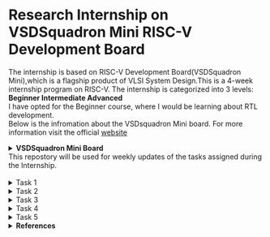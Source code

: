 # Research Internship on VSDSquadron Mini RISC-V Development Board

The internship is based on RISC-V Development Board(VSDSquadron Mini),which is a flagship product of VLSI System Design.This is a 4-week internship program on RISC-V.
The internship is categorized into 3 levels: **Beginner  Intermediate    Advanced** <br>
I have opted for the Beginner course, where I would be learning about RTL development.<br>
Below is the infromation about the VSDsquadron Mini board. For more information visit the official [website](https://www.vlsisystemdesign.com/vsdsquadronmini/)
<details>
  <summary><b>VSDSquadron Mini Board</b></summary>
  <br>
  <p align="center">
  <img src="https://github.com/Naikmeg/VSDSquadron-RISCV/assets/72155259/878bfd69-dc20-4b37-933a-6ca385541c28">
  </p>
  <hr>
    <h3><b>Specifications</b></h3>
    <br>
<p align="center">
  <img src="https://github.com/Naikmeg/VSDSquadron-RISCV/assets/72155259/d880e374-302d-4250-9d8a-f208a360af78">
  </p>  
</details>
This repostory will be used for weekly updates of the tasks assigned during the Internship.
<br><br>
<details>
<summary>Task 1</summary>
  
  ### Meeting was conducted on 16th of February 2024 at 6PM IST
  <hr>
<b>Tasks Assigned:</b>

  * Installation of git
  * Installation of Yosys
  * Installation of iverilog
  * Installation of gtkwave

<hr>

<b>1. Git Installation </b>

Code:<br>
`sudo apt install git-all`<br>

<p align="left">
  <img src="https://github.com/Naikmeg/VSDSquadron-RISCV/assets/72155259/73e1a10e-4b45-446f-bd47-1ada5c274efe">
  </p> 

  <b>2. Yosys Installation </b>

Code:<br>
```
git clone https://github.com/YosysHQ/yosys.git
cd yosys
sudo apt install make
sudo apt-get install build-essential clang bison flex \
    libreadline-dev gawk tcl-dev libffi-dev git \
    graphviz xdot pkg-config python3 libboost-system-dev \
    libboost-python-dev libboost-filesystem-dev zlib1g-dev
make config-gcc
make
sudo make install
```
<p align="left">
  <img src="https://github.com/Naikmeg/VSDSquadron-RISCV/assets/72155259/cec94b78-5a03-4342-a973-56462845812b">
  </p> 

<b>3. Iverilog Installation </b>

Code:<br>
`sudo apt-get install iverilog`<br>

<p align="left">
  <img src="https://github.com/Naikmeg/VSDSquadron-RISCV/assets/72155259/cea20a5c-f6f1-4f35-9fc3-7d610417f826">
  </p> 

<b>4. Gtkwave Installation </b>

Code:<br>
```
sudo apt update
sudo apt install gtkwave
```

<p align="left">
  <img src="https://github.com/Naikmeg/VSDSquadron-RISCV/assets/72155259/5815289b-969a-40d2-8b1f-d8e53eaaeb8b">
  </p> 

</details>
<details>
  <summary>Task 2</summary>

  ### Meeting was conducted on 20th of February 2024 at 6PM IST
  <hr>
<b>Tasks Assigned:</b>
To create a block representation to identify :

* Input Port
* Input Waveform
* Output Port
* Output Waveform
<hr>
<b><p align="center">
  Universal Asynchronous Receiver Transmitter Protocol based hardware transmitter
  </p> </b><br>
  <b>Introduction</b> 
  
UART transmitter is used here to transmit the serial data to receiver module of other UART device.We input the data in parallel form but it is sended out serially.Transmitter module converts the parallel data into serial bit stream. 

UART transmits asynchronously which means there is no need to transmit clock signal with the transmitted data.
Instead of clock, the transmitter transmit data with some special bits to synchronize the sending and receiving inputs.
These bits define the beginning and end of the data packet so the receiving UART knows when to start and stop reading the bits.
These special bits are <b>(START,DATA,PARITY,STOP)</b> bits.
<p align="center">
   <img src="https://github.com/Naikmeg/VSDSquadron-RISCV/assets/72155259/f1260241-cae8-4155-8f8e-646bd60c2cf9">
  </p> 



  ### Protocol Overview
<p align="left">
  <img src="https://github.com/Naikmeg/VSDSquadron-RISCV/assets/72155259/02dc572d-7191-40f1-9795-3abe2e7416c3">
  </p> 
<b>The Idle state refers to that the transmission has not begun.It is represented through a high pulse.The start bit is represented through a 0 pulse and the data is represented through d0 to d7.The following steps are used to transmit the data and receive it.<br></b>
1.Wait until incoming signal becomes 0 (start bit), then start the sampling tick counter<br>
2.When tick counter reaches 7 (middle of start bit), clear tick counter and restart<br>
3.When counter reaches 15 (middle of first data bit), shift bit value into register & restart tick counter<br>
4. Repeat step 3 (N-1) more times to retrieve the remaining data bits<br>
</details>
<details>
<summary>Task 3</summary>

  ### Meeting was conducted on 22nd of February 2024 at 6PM IST
  <hr>
<b>Tasks Assigned:</b>

* Simulation of code and testbench file
* Generate the waveform
<hr>
<b>To generate the code and testbench file:</b>
  
```
gedit uart_tx.v
gedit uart_tx_tb.v
```
<b>To simulate iverilog</b>
```
iverilog -o uart_wav uart_tx .v uart_tx_tb.v
```
<b>To generate waveform</b>
```
vvp uart_wav
gtkwave dump.vcd
```
![code_uart](https://github.com/Naikmeg/VSDSquadron-RISCV/assets/72155259/af4cd40d-7539-457a-a40f-b838c211f4c1)

<b>Waveform</b>
![Screenshot from 2024-03-12 18-21-37](https://github.com/Naikmeg/VSDSquadron-RISCV/assets/72155259/02a3b44a-ce7f-49b3-a070-33909993ff81)

</details>

<details>
<summary>Task 4</summary>

  ### Meeting was conducted on 1st of March 2024 at 6PM IST
  <hr>
<b>Tasks Assigned:</b>

* Synthesis using Yosys
* Verification of netlist using iverilog and gtkwave
<hr>
<h3><b>To generate the synthesis file:</b></h3>
<b>Yosys</b>

```
git clone sky130RTLDesignAndSynthesisWorkshop
yosys
```
<b>Synthesiszing the netlist file</b>
```
read_liberty -lib../sky130RTLDesignAndSynthesisWorkshop/lib/sky130_fd_sc_hd_tt_025C_1v80.lib
read_verilog uart.v
synth -top uart
abc -liberty../sky130RTLDesignAndSynthesisWorkshop/lib/sky130_fd_sc_hd_tt_025C_1v80.lib
show
```

<b>Write and view the netlist file</b>
```
write_verilog -noattr netlist.v
!gedit netlist.v
```
<h3><b>Verification using iverilog and gtkwave:</b></h3>

<b>iverilog</b>

```
iverilog ../sky130RTLDesignAndSynthesisWorkshop/my_lib/verilog_model/primitives.v ../sky130RTLDesignAndSynthesisWorkshop/my_lib/verilog_model/sky130_fd_sc_hd.v netlist.v tb_uart.v
./a.out
```
<b> gtkwave</b>
```
gtkwave dump.vcd
```

<b>Code</b><br><br>
Yosys:
![Screenshot from 2024-03-12 18-41-10](https://github.com/Naikmeg/VSDSquadron-RISCV/assets/72155259/14365326-78ca-4262-95bd-7ffe6f864ca6)

Synthesis:
![Screenshot from 2024-03-12 18-41-30](https://github.com/Naikmeg/VSDSquadron-RISCV/assets/72155259/59b2d105-d9d0-485b-8e3a-723a92359d71)

Show Command:
![Screenshot from 2024-03-12 18-35-34](https://github.com/Naikmeg/VSDSquadron-RISCV/assets/72155259/81558ec3-79e6-43ad-8f58-c1c9144c17c3)

iverilog and gtkwave:
![Screenshot from 2024-03-12 18-42-23](https://github.com/Naikmeg/VSDSquadron-RISCV/assets/72155259/c5a93dc5-2fb4-4271-9aec-ecb4909c6289)

<b>Waveform Verification</b><br><br>
uart_tx.v :
![Screenshot from 2024-03-12 18-21-37](https://github.com/Naikmeg/VSDSquadron-RISCV/assets/72155259/99487d9e-b91b-4428-bb76-a721988298f4)

netlist.v : 
![Screenshot from 2024-03-12 18-23-33](https://github.com/Naikmeg/VSDSquadron-RISCV/assets/72155259/89faf6be-9473-4b81-a59e-710c0975e986)

<b><h3>Since both the waveforms match the synthesis is verified.</h3></b>
</details>




<details>
<summary>Task 5</summary>

  ### Meeting was conducted on 7th of March 2024 at 6PM IST
   <hr>
<b>Tasks Assigned:</b>
Functional verification using verilog netlist and tesbench provided in the reference github repository.
<hr>
<h3><b>To simulate and generate waveform:</b></h3>
<b>iverilog</b> 

```
git clone iiitb_uarttx
iverilog iiitb_uart_tx.v iiitb_uart_tx_tb.v
./a.out
```
<b>gtkwave</b> 

```
gtkwave dump.vcd
```
![Screenshot from 2024-03-13 18-41-17](https://github.com/Naikmeg/VSDSquadron-RISCV/assets/72155259/4a4dcf93-1c5e-4fe1-88d7-6e51cf220090)

![Screenshot from 2024-03-13 18-34-10](https://github.com/Naikmeg/VSDSquadron-RISCV/assets/72155259/5547557c-7377-4e84-a757-0904583dbe52)



<h3><b>To generate the synthesis file:</b></h3>
<b>Yosys</b>

```
yosys
```
<b>Synthesiszing the netlist file</b>
```
read_liberty -lib lib/sky130_fd_sc_hd_tt_025C_1v80.libread_verilog iiitb_uarttx.v
read_verilog uart.v
synth-top UART_TX
abc liberty lib/sky130_fd_sc_hd_tt_025C_1v80.lib
show
```

<b>Write and view the netlist file</b>
```
write_verilog -noattr netlist.v
!gedit netlist.v
exit
```
<h3><b>Verification using iverilog and gtkwave:</b></h3>

<b>iverilog</b>

```
iverilog primitives.v sky130_fd_sc_hd.v netlist.v iiitb_uarttx_tb.v iiitb_uarttx_tb.v
./a.out
```
<b> gtkwave</b>
```
gtkwave dump.vcd
```
<br>
<b>Code</b><br><br>
Yosys:<br>

![Screenshot from 2024-03-13 18-41-26](https://github.com/Naikmeg/VSDSquadron-RISCV/assets/72155259/34aae172-ddf6-4667-b1b9-f3883ad939de)

Synthesis:<br>
![Screenshot from 2024-03-13 18-41-41](https://github.com/Naikmeg/VSDSquadron-RISCV/assets/72155259/a997a6ba-6d7d-48cd-90e1-d0402270bfcc)

Show Command:

![Screenshot from 2024-03-13 18-38-36](https://github.com/Naikmeg/VSDSquadron-RISCV/assets/72155259/07caeb4f-487f-4309-aca2-9b2bebb30d3e)

iverilog and gtkwave:

![Screenshot from 2024-03-13 18-42-54](https://github.com/Naikmeg/VSDSquadron-RISCV/assets/72155259/178670f4-a2d2-4587-b63f-7e0bec3cd8e2)


<b>Waveform Verification</b><br><br>
uart_tx.v :

![Screenshot from 2024-03-13 18-34-10](https://github.com/Naikmeg/VSDSquadron-RISCV/assets/72155259/e75903cf-e2cb-4eda-b934-3ca14c7059c6)

netlist.v :

![Screenshot from 2024-03-13 18-40-46](https://github.com/Naikmeg/VSDSquadron-RISCV/assets/72155259/a28e197f-8d48-4458-b282-e9430d88b610)

<b><h3>Since both the waveforms match the synthesis is verified.</h3></b>
</details>

<details>
  <summary><b>References</b></summary>
<br>
  
  <b>Course</b> - [VSD](https://www.vlsisystemdesign.com/vsdsquadronmini/](https://www.udemy.com/course/vsd-a-complete-guide-to-install-open-source-eda-tools/)https://www.udemy.com/course/vsd-a-complete-guide-to-install-open-source-eda-tools/) <br><br>
  <b>Reference repositories</b> - <br><br>
  [vsdflow](https://github.com/kunalg123/vsdflow.git) <br><br>
  [sky130RTLDesignAndSynthesisWorkshop](https://github.com/kunalg123/sky130RTLDesignAndSynthesisWorkshop.git) <br><br>
  [uarttx](https://github.com/jayshah1x/iiitb_uarttx.git) <br>
</details>

